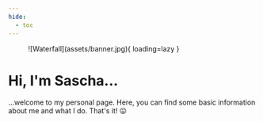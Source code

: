 ```yaml
---
hide:
  - toc
---
```


<figure markdown>
  ![Waterfall](assets/banner.jpg){ loading=lazy }
</figure>

# Hi, I'm Sascha...

...welcome to my personal page.
Here, you can find some basic information about me and what I do.
That's it! :stuck_out_tongue:
